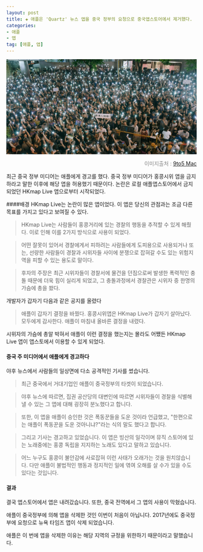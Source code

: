 ```yaml
---  
layout: post  
title: ✚ 애플은 'Quartz' 뉴스 앱을 중국 정부의 요청으로 중국앱스토어에서 제거했다.
categories:
- 애플
- 앱
tag: [애플, 앱]
---  
```

<div class="markdown-image">
<img src="/assets/article_images/2019-10-10-apple-warned/1.jpg" alt="" align="middle"/><p style="text-align:right;  color:#878787"> 이미지출처 : <a href="https://9to5mac.com/2019/10/09/chinese-state-media-warns-apple/"> 9to5 Mac </a></p> </div>

<p class="drop-korean">
최근 중국 정부 미디어는 애플에게 경고를 했다. 중국 정부 미디어가 홍콩시위 앱을 금지하라고 말한 이후에 해당 앱을 허용했기 때문이다. 논란은 로컬 애플앱스토어에서 금지되었던 HKmap Live 앱으로부터 시작되었다.
</p>

####배경
HKmap Live는 논란이 많은 앱이었다. 이 앱은 당신의 관점과는 조금 다른 목표를 가지고 있다고 보여질 수 있다.
> HKmap Live는 사람들이 홍콩거리에 있는 경찰의 행동을 추적할 수 있게 해줬다. 이로 인해 이를 2가지 방식으로 사용이 되었다.

> 어떤 잘못이 있어서 경찰에게서 피하려는 사람들에게 도피용으로 사용되거나 또는, 선량한 사람들이 경찰과 시위자들 사이에 분쟁으로 잡혀갈 수도 있는 위험지역을 피할 수 있는 용도로 말이다.

> 후자의 주장은 최근 시위자들이 경찰서에 물건을 던짐으로써 발생한 폭력적인 충돌 때문에 더욱 힘이 실리게 되었고, 그 충돌과정에서 경찰관은 시위자 중 한명의 가슴에 총을 쐈다.

개발자가 갑자기 다음과 같은 공지를 올렸다
> 애플이 갑자기 결정을 바꿨다. 홍콩시위앱은 HKmap Live가 갑자기 살아났다. 모두에게 감사한다. 애플이 마침내 올바른 결정을 내렸다.

시위자의 가슴에 총알 박혀서 애플이 이런 결정을 했는지는 몰라도 어쨌든 HKmap Live 앱이 앱스토에서 이용할 수 있게 되었다.

#### 중국 주 미디어에서 애플에게 경고하다
야후 뉴스에서 사람들의 일상면에 다소 공격적인 기사를 썼습니다.
> 최근 중국에서 거대기업인 애플이 중국정부의 타겟이 되었습니다. 

> 야후 뉴스에 따르면, 집권 공산당의 대변인에 따르면 시위자들이 경찰을 식별해낼 수 있는 그 앱에 대해 굉장히 분노했다고 합니다.

> 또한, 이 앱을 애플이 승인한 것은 폭동꾼들을 도운 것이라 언급했고, "한편으로는 애플이 폭동꾼을 도운 것아니냐?"라는 식의 말도 했다고 합니다.

> 그리고 기사는 경고하고 있었습니다. 이 앱은 빙산의 일각이며 뮤직 스토어에 있는 노래중에는 홍콩 독립을 지지하는 노래도 있다고 말하고 있습니다.

> 어느 누구도 홍콩이 불안감에 사로잡혀 이런 사태가 오래가는 것을 원치않습니다. 다만 애플이 불법적인 행동과 정지적인 일에 엮여 오해를 살 수가 있을 수도 있다는 것입니다.

#### 결과
결국 앱스토어에서 앱은 내려갔습니다. 또한, 중국 전역에서 그 앱의 사용이 막혔습니다. 

애플이 중국정부에 의해 앱을 삭제한 것인 이번이 처음이 아닙니다. 2017년에도 중국정부에 요청으로 뉴욕 타임즈 앱이 삭제 되었습니다. 

애플은 이 번에 앱을 삭제한 이유는 해당 지역의 규정을 위한하기 때문이라고 말했습니다.

